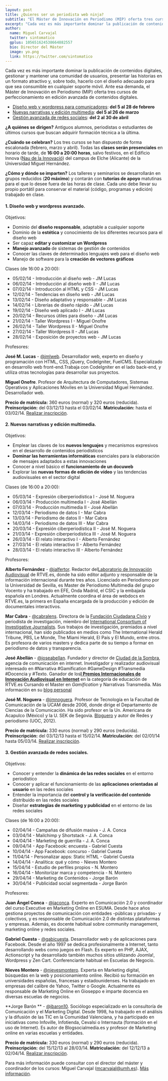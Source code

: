 ```yaml
---
layout: post
title: ¿Quieres ser un periodista web ninja? 
subtitle: "El Máster de Innovación en Periodismo (MIP) oferta tres cursos de perfeccionamiento en edición avanzada de contenidos digitales"
excerpt: "Cada vez es más importante dominar la publicación de contenidos digitales, gestionar y mantener una comunidad de usuarios, presentar las historias en un formato atractivo y, sobre todo, hacerlo con el diseño adecuado para que sea consumible en cualquier soporte móvil. Ante esa demanda, el Máster de Innovación en Periodismo (MIP) oferta tres cursos de perfeccionamiento en edición avanzada de contenidos digitales."
author:
  name: Miguel Carvajal
  twitter: sintomatico
  gplus: 105651624538664882557 
  bio: Director del Máster
  image: yo.png
  link: https://twitter.com/sintomatico
---
```

Cada vez es más importante dominar la publicación de contenidos digitales, gestionar y mantener una comunidad de usuarios, presentar las historias en un formato atractivo y, sobre todo, hacerlo con el diseño adecuado para que sea consumible en cualquier soporte móvil. Ante esa demanda, el Máster de Innovación en Periodismo (MIP) oferta tres cursos de perfeccionamiento en edición avanzada de contenidos digitales.

* [Diseño web y wordpress para comunicadores](#diseño): **del 5 al 28 de febrero** 
* [Nuevas narrativas y edición multimedia](#narrativas): **del 5 al 26 de marzo**
* [Gestión avanzada de redes sociales](#redes): **del 2 al 30 de abril**

**¿A quiénes se dirigen?** Antiguos alumnos, periodistas o estudiantes de últimos cursos que buscan adquirir formación técnica a la última.

**¿Cuándo se celebran?** Los tres cursos se han dispuesto de forma escalonada (febrero, marzo y abril). Todas las **clases serán presenciales** en horario de tarde, de **16:00 a 20:00 horas**, salvo festivos, en el Edificio Innova ([Nau de la Innovació](https://mapsengine.google.com/map/u/0/edit?mid=zwJ9qYpCDTx0.kVCptWFCqS-s)) del campus de Elche (Alicante) de la Universidad Miguel Hernández. 

**¿Cómo y dónde se imparten?** Los talleres y seminarios se desarrollarán en grupos reducidos (**20 máximo**) y contarán con **tutorías de apoyo** matutinas para el que lo desee fuera de las horas de clase. Cada uno debe llevar su propio portátil para conservar el material (código, programas y edición) trabajado en clase.

#### 1. Diseño web y wordpress avanzado<a name="diseño">.</a>

Objetivos: 

* Dominio del **diseño responsable**, adaptable a cualquier soporte 
* Dominio de la **estética** y conocimiento de los diferentes recursos para el diseño web 
* Ser capaz **editar y customizar un Wordpress** 
* **Manejo avanzado** de sistemas de gestión de contenidos 
* Conocer las claves de determinados lenguajes web para el diseño web 
* Manejo de software para la **creación de vectores gráficos**

Clases (de 16:00 a 20:00): 

* 05/02/14 - Introducción al diseño web - JM Lucas
* 06/02/14 - Introducción al diseño web II - JM Lucas
* 07/02/14 - Introducción al HTML y CSS - JM Lucas
* 12/02/14 - Tendencias en diseño web - JM Lucas
* 13/02/14 - Diseño adaptativo y responsable - JM Lucas
* 14/02/14 - Librerías de diseño rápido - JM Lucas
* 19/02/14 - Diseño web aplicado I - JM Lucas
* 20/02/14 - Recursos útiles para diseño - JM Lucas
* 21/02/14 - Taller Wordpress I - Miguel Onofre
* 26/02/14 - Taller Wordpress II - Miguel Onofre
* 27/02/14 - Taller Wordpress II - JM Lucas
* 28/02/14 - Exposición de proyectos web - JM Lucas

Profesores:

**José M. Lucas** - [@jmlweb](http://twitter.com/jmlweb). Desarrollador web, experto en diseño y programación con HTML, CSS, jQuery, CodeIgniter, FuelCMS. Especializado en desarrollo web front-end.Trabaja con CodeIgniter en el lado back-end, y utiliza otras tecnologías para desarrollar sus proyectos.

**Miguel Onofre**. Profesor de Arquitectura de Computadores, Sistemas Operativos y Aplicaciones Móviles en la Universidad Miguel Hernández. Desarrollador web.

**Precio de matrícula:** 360 euros (normal) y 320 euros (reducida). **Preinscripción:** del 03/12/13 hasta el 03/02/14. **Matriculación:** hasta el 03/02/14. [Realizar inscripción](http://universite.umh.es/fpogestion/aspx/Preinscripcion/Preinscripcion.aspx?idEdicion=5721).

#### 2. Nuevas narrativas y edición multimedia<a name="narrativas">.</a>

Objetivos:

* Emplear las claves de los **nuevos lenguajes** y mecanismos expresivos en el desarrollo de contenidos periodísticos
* **Dominar las herramientas informáticas** esenciales para la elaboración de mensajes adaptados a estas innovaciones
* Conocer a nivel básico el **funcionamiento de un docuweb**
* Explorar las **nuevas formas de edición de vídeo** y las tendencias audiovisuales en el sector digital

Clases (de 16:00 a 20:00): 

* 05/03/14 - Expresión ciberperiodística I - José M. Noguera
* 06/03/14 - Producción multimedia I - José Abellán
* 07/03/14 - Producción multimedia II - José Abellán
* 12/03/14 - Periodismo de datos I - Mar Cabra
* 13/03/14 - Periodismo de datos II - Mar Cabra
* 14/03/14 - Periodismo de datos III - Mar Cabra
* 20/03/14 - Expresión ciberperiodística II - José M. Noguera
* 21/03/14 - Expresión ciberperiodística III - José M. Noguera
* 26/03/14 - El relato interactivo I - Alberto Fernández
* 27/03/14 - El relato interactivo II - Alberto Fernández
* 28/03/14 - El relato interactivo III - Alberto Fernández

Profesores:

**Alberto Fernández** - [@jalfertor](http://twitter.com/jalfertor). Redactor del[Laboratorio de Innovación Audiovisual](http://lab.rtve.es/ "RTVE Lab") de RTVE.es, donde ha sido editor adjunto y responsable de la información internacional durante tres años. Licenciado en Periodismo por la Universidad de Sevilla, es Master de Periodismo Multimedia del grupo Vocento y ha trabajado en EFE, Onda Madrid, el CSIC y la embajada española en Londres. Actualmente coordina el área de webdocs en RTVE.es, la primera en España encargada de la producción y edición de documentales interactivos.

**Mar Cabra** - [@cabralens](http://twitter.com/@cabralens). Directora de la [Fundación Ciudadana Civio](http://www.civio.es/ "Civio") y periodista de investigación, miembro del [International Consortium of Investigative Journalists](http://www.icij.org/ "ICIJ"). Sus trabajos de investigación, premiados a nivel internacional, han sido publicados en medios como The International Herald Tribune, PBS, Le Monde, The Miami Herald, El País y El Mundo, entre otros. Es profesora de varios masters y dedica parte de su tiempo a formar en periodismo de datos y transparencia.

**José Abellán** - [@joseabellan](https://twitter.com/joseabellan). Fundador y director de [Ciudad de la Sombra](http://ciudaddelasombra.net/), agencia de comunicación en internet. Investigador y realizador audiovisual interesado en #Narrativa #Gamification #GameDesign #Transmedia #Docencia y #Texto. Ganador de los[**I Premios Internacionales de Innovación Audiovisual en Internet**](http://www.rtve.es/invi/premios/2009/) en la categoría de educación de RTVE.es Cursando el Master en _Gamification_ y Narrativas Transmedia. Más información en su [blog personal](http://www.joseabellan.net/)

**José M. Noguera** - [@jmnoguera](http://twitter.com/jmnoguera). Profesor de Tecnología en la Facultad de Comunicación de la UCAM desde 2006, donde dirige el Departamento de Ciencias de la Comunicación. Ha sido profesor en la Un. Americana de Acapulco (México) y la U. SEK de Segovia. [Bloguero](http://laazotea.blogspot.com.es/) y autor de Redes y periodismo (UOC, 2012).

**Precio de matrícula:** 330 euros (normal) y 290 euros (reducida). **Preinscripción:** del 03/12/13 hasta el 15/02/14. **Matriculación:** del 02/01/14 hasta 05/03/14. [Realizar inscripción](http://universite.umh.es/fpogestion/aspx/Preinscripcion/Preinscripcion.aspx?idEdicion=5756).

#### 3. Gestión avanzada de redes sociales<a name="redes">.</a>

Objetivos: 

* Conocer y entender la **dinámica de las redes sociales** en el entorno periodístico 
* Conocer y aplicar el funcionamiento de las **aplicaciones orientadas al usuario** en las redes sociales 
* Entender la importancia del **control y la verificación del contenido** distribuido en las redes sociales 
* Diseñar **estrategias de marketing y publicidad** en el entorno de las redes sociales 

Clases (de 16:00 a 20:00): 

* 02/04/14 - Campañas de difusión masiva - J. A. Conca
* 03/04/14 - Mailchimp y Shortstack - J. A. Conca
* 04/04/14 - Marketing de guerrilla - J. A. Conca
* 09/04/14 - App Facebook: encuesta - Gabriel Cuesta
* 10/04/14 - App Facebook: concurso - Gabriel Cuesta
* 11/04/14 - Personalizar apps: Static HTML - Gabriel Cuesta
* 14/04/14 - Analítica: qué y cómo - Nieves Montero  
* 15/04/14 - Estudio de perfiles propios - N. Montero 
* 16/04/14 - Monitorizar marca y competencia - N. Montero
* 29/04/14 - Marketing de Contenidos - Jorge Barón
* 30/04/14 - Publicidad social segmentada - Jorge Barón

Profesores:

**Juan Ángel Conca** - [@jaconca](https://twitter.com/jaconca). Experto en Comunicación 2.0 y coordinador del curso Executive en Marketing Online en ESUMA. Desde hace años gestiona proyectos de comunicación con entidades -públicas y privadas- y colectivos, y es responsable de Comunicación 2.0 de distintas plataformas y empresas. Además, es docente habitual sobre community management, marketing online y redes sociales.

**Gabriel Cuesta** - [@gabicuesta](https://twitter.com/gabicuesta). Desarrollador web y de aplicaciones para Facebook. Desde el año 1997 se dedica profesionalmente a Internet, tanto desarrollando webs como juegos en Flash. Es experto en PHP, AJAX, Actionscript y ha desarrollado también muchos sitios utilizando Joomla!, Wordpress y Zen Cart. Conferenciante habitual en Escuelas de Negocio.

**Nieves Montero** - [@nievesmontero](https://twitter.com/nievesmontero). Experta en Marketing digital, búsquedas en la web y posicionamiento online. Recibió su formación en universidades españolas, francesas y estadounidenses. Ha trabajado en empresas del calibre de Yahoo, Twitter o Google. Actualmente es responsable de Marketing Online en Gioseppo e imparte docencia en diversas escuelas de negocios.

**Jorge Barón ** - [@jbaron10](https://twitter.com/jbaron10). Sociólogo especializado en la consultoría de Comunicación y el Marketing Digital. Desde 1998, ha trabajado en el análisis y la difusión de las TIC en la Comunidad Valenciana, y ha participado en iniciativas como Infoville, Infotienda, Cevalsi o Internauta (formación en el uso de Internet). Es autor de Blogsocialmedia.es y profesor de Marketing online en varias escuelas y entidades.

**Precio de matrícula:** 330 euros (normal) y 290 euros (reducida). **Preinscripción:** del 15/12/13 al 28/03/14. **Matriculación:** del 12/12/13 a 02/04/14. [Realizar inscripción](http://universite.umh.es/fpogestion/aspx/Preinscripcion/Preinscripcion.aspx?idEdicion=5758).

Para más información puede consultar con el director del máster y coordinador de los cursos: Miguel Carvajal (mcarvajal@umh.es). [Más información](http://bit.ly/1hbKSKo).